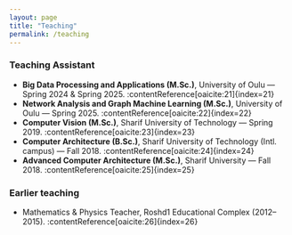 ```yaml
---
layout: page
title: "Teaching"
permalink: /teaching
---
```


### Teaching Assistant
- **Big Data Processing and Applications (M.Sc.)**, University of Oulu — Spring 2024 & Spring 2025. :contentReference[oaicite:21]{index=21}
- **Network Analysis and Graph Machine Learning (M.Sc.)**, University of Oulu — Spring 2025. :contentReference[oaicite:22]{index=22}
- **Computer Vision (M.Sc.)**, Sharif University of Technology — Spring 2019. :contentReference[oaicite:23]{index=23}
- **Computer Architecture (B.Sc.)**, Sharif University of Technology (Intl. campus) — Fall 2018. :contentReference[oaicite:24]{index=24}
- **Advanced Computer Architecture (M.Sc.)**, Sharif University — Fall 2018. :contentReference[oaicite:25]{index=25}

### Earlier teaching
- Mathematics & Physics Teacher, Roshd1 Educational Complex (2012–2015). :contentReference[oaicite:26]{index=26}
